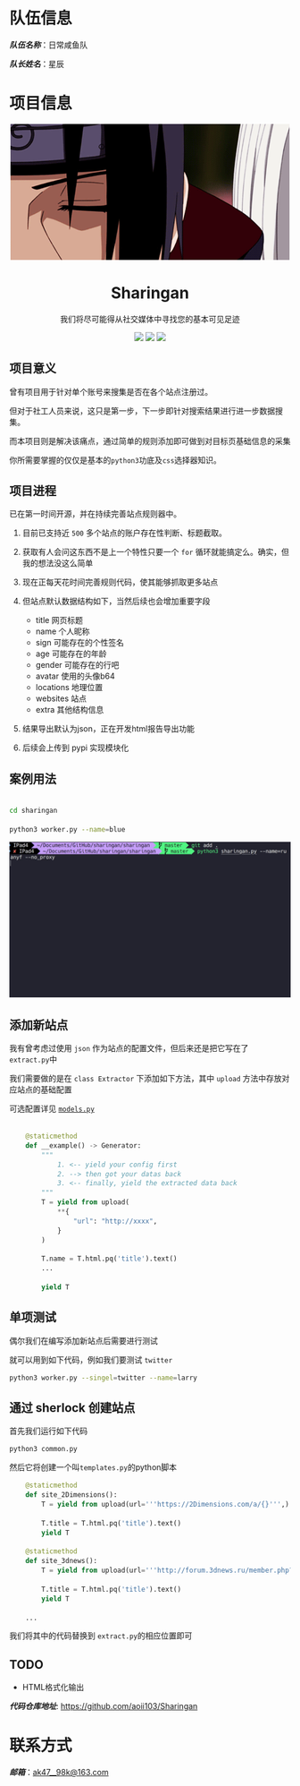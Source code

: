 # 队伍信息

***队伍名称***：日常咸鱼队

***队长姓名***：星辰


# 项目信息


<p align="center">
<img src="https://github.com/aoii103/Sharingan/blob/master/medias/main.gif?raw=true" />
    <h1 align="center" >Sharingan</h1>
    <p align="center">我们将尽可能得从社交媒体中寻找您的基本可见足迹</p>
        <p align="center">
    <a href="https://app.codacy.com/manual/aoii103/Sharingan?utm_source=github.com&utm_medium=referral&utm_content=aoii103/Sharingan&utm_campaign=Badge_Grade_Dashboard"><img src="https://api.codacy.com/project/badge/Grade/f00d1d69a99346038d14df4bec303034"/></a>
    <a target="_blank" href="https://www.python.org/downloads/" title="Python version"><img src="https://img.shields.io/badge/python-%3E=_3.8-green.svg"></a>
    <a target="_blank" href="LICENSE" title="License: MIT"><img src="https://img.shields.io/badge/License-MIT-blue.svg"></a>
</p>

## 项目意义

曾有项目用于针对单个账号来搜集是否在各个站点注册过。

但对于社工人员来说，这只是第一步，下一步即针对搜索结果进行进一步数据搜集。

而本项目则是解决该痛点，通过简单的规则添加即可做到对目标页基础信息的采集

你所需要掌握的仅仅是基本的`python3`功底及`css`选择器知识。

## 项目进程

已在第一时间开源，并在持续完善站点规则器中。

1. 目前已支持近 `500` 多个站点的账户存在性判断、标题截取。

2. 获取有人会问这东西不是上一个特性只要一个 `for` 循环就能搞定么。确实，但我的想法没这么简单

3. 现在正每天花时间完善规则代码，使其能够抓取更多站点

4. 但站点默认数据结构如下，当然后续也会增加重要字段

    - title 网页标题
    - name 个人昵称
    - sign 可能存在的个性签名
    - age 可能存在的年龄
    - gender 可能存在的行吧
    - avatar 使用的头像b64
    - locations 地理位置
    - websites 站点
    - extra 其他结构信息

5. 结果导出默认为json，正在开发html报告导出功能

6. 后续会上传到 pypi 实现模块化



## 案例用法

```sh

cd sharingan

python3 worker.py --name=blue

```

![](https://github.com/aoii103/Sharingan/blob/master/medias/use.gif?raw=true)

## 添加新站点

我有曾考虑过使用 `json` 作为站点的配置文件，但后来还是把它写在了 `extract.py`中

我们需要做的是在 `class Extractor` 下添加如下方法，其中 `upload` 方法中存放对应站点的基础配置

可选配置详见 [`models.py`](https://github.com/aoii103/Sharingan/blob/master/sharingan/models.py#L25)


```python

    @staticmethod
    def __example() -> Generator:
        """
            1. <-- yield your config first
            2. --> then got your datas back 
            3. <-- finally, yield the extracted data back
        """
        T = yield from upload(
            **{
                "url": "http://xxxx", 
            }
        )

        T.name = T.html.pq('title').text()
        ...

        yield T

```

## 单项测试

偶尔我们在编写添加新站点后需要进行测试

就可以用到如下代码，例如我们要测试 `twitter`

```bash
python3 worker.py --singel=twitter --name=larry  
```

## 通过 sherlock 创建站点

首先我们运行如下代码

```bash
python3 common.py
```

然后它将创建一个叫`templates.py`的python脚本


```python
    @staticmethod
    def site_2Dimensions():
        T = yield from upload(url='''https://2Dimensions.com/a/{}''',)

        T.title = T.html.pq('title').text()
        yield T
        
    @staticmethod
    def site_3dnews():
        T = yield from upload(url='''http://forum.3dnews.ru/member.php?username={}''',error_type='text',error_msg='''Пользователь не зарегистрирован и не имеет профиля для просмотра.''',)

        T.title = T.html.pq('title').text()
        yield T

    ...
```

我们将其中的代码替换到 `extract.py`的相应位置即可


## TODO

- HTML格式化输出



***代码仓库地址***: https://github.com/aoii103/Sharingan

# 联系方式

***邮箱***：ak47__98k@163.com
